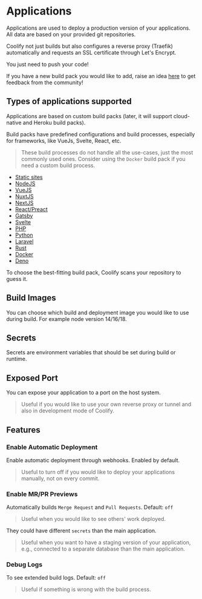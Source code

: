# Applications

Applications are used to deploy a production version of your applications. All data are based on your provided git repositories.

Coolify not just builds but also configures a reverse proxy (Traefik) automatically and requests an SSL certificate through Let's Encrypt. 

You just need to push your code!

If you have a new build pack you would like to add, raise an idea [here](https://feedback.coolify.io/) to get feedback from the community!

## Types of applications supported
Applications are based on custom build packs (later, it will support cloud-native and Heroku build packs).

Build packs have predefined configurations and build processes, especially for frameworks, like VueJs, Svelte, React, etc.

> These build processes do not handle all the use-cases, just the most commonly used ones. Consider using the `Docker` build pack if you need a custom build process.

- [Static sites](./static.md)
- [NodeJS](./nodejs.md)
- [VueJS](./vuejs.md)
- [NuxtJS](./nuxtjs.md)
- [NextJS](./nextjs.md)
- [React/Preact](./react.md)
- [Gatsby](./gatsby.md)
- [Svelte](./svelte.md)
- [PHP](./php.md)
- [Python](./python.md)
- [Laravel](./laravel.md)
- [Rust](./rust.md)
- [Docker](./docker.md)
- [Deno](./deno.md)

To choose the best-fitting build pack, Coolify scans your repository to guess it.

## Build Images

You can choose which build and deployment image you would like to use during build. For example node version 14/16/18.

## Secrets
Secrets are environment variables that should be set during build or runtime.

## Exposed Port
You can expose your application to a port on the host system.

> Useful if you would like to use your own reverse proxy or tunnel and also in development mode of Coolify. 

## Features

### Enable Automatic Deployment
Enable automatic deployment through webhooks. Enabled by default.
> Useful to turn off if you would like to deploy your applications manually, not on every commit.

### Enable MR/PR Previews
Automatically builds `Merge Request` and `Pull Requests`. Default: `off`
> Useful when you would like to see others' work deployed.

They could have different `secrets` than the main application.
> Useful when you want to have a staging version of your application, e.g., connected to a separate database than the main application.

### Debug Logs
To see extended build logs. Default: `off`
> Useful if something is wrong with the build process.